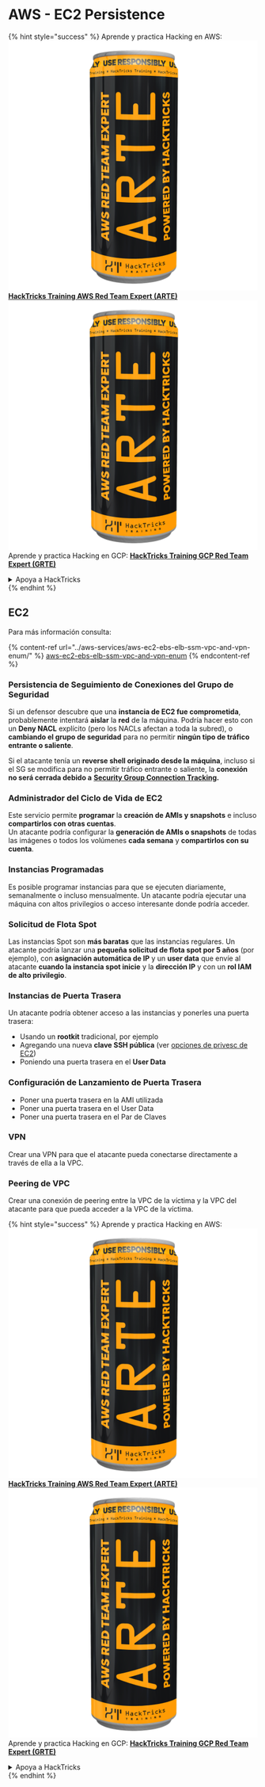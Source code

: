 # AWS - EC2 Persistence

{% hint style="success" %}
Aprende y practica Hacking en AWS:<img src="../../../.gitbook/assets/image (1) (1) (1).png" alt="" data-size="line">[**HackTricks Training AWS Red Team Expert (ARTE)**](https://training.hacktricks.xyz/courses/arte)<img src="../../../.gitbook/assets/image (1) (1) (1).png" alt="" data-size="line">\
Aprende y practica Hacking en GCP: <img src="../../../.gitbook/assets/image (2).png" alt="" data-size="line">[**HackTricks Training GCP Red Team Expert (GRTE)**<img src="../../../.gitbook/assets/image (2).png" alt="" data-size="line">](https://training.hacktricks.xyz/courses/grte)

<details>

<summary>Apoya a HackTricks</summary>

* Revisa los [**planes de suscripción**](https://github.com/sponsors/carlospolop)!
* **Únete al** 💬 [**grupo de Discord**](https://discord.gg/hRep4RUj7f) o al [**grupo de telegram**](https://t.me/peass) o **síguenos** en **Twitter** 🐦 [**@hacktricks\_live**](https://twitter.com/hacktricks_live)**.**
* **Comparte trucos de hacking enviando PRs a los** [**HackTricks**](https://github.com/carlospolop/hacktricks) y [**HackTricks Cloud**](https://github.com/carlospolop/hacktricks-cloud) repositorios de github.

</details>
{% endhint %}

## EC2

Para más información consulta:

{% content-ref url="../aws-services/aws-ec2-ebs-elb-ssm-vpc-and-vpn-enum/" %}
[aws-ec2-ebs-elb-ssm-vpc-and-vpn-enum](../aws-services/aws-ec2-ebs-elb-ssm-vpc-and-vpn-enum/)
{% endcontent-ref %}

### Persistencia de Seguimiento de Conexiones del Grupo de Seguridad

Si un defensor descubre que una **instancia de EC2 fue comprometida**, probablemente intentará **aislar** la **red** de la máquina. Podría hacer esto con un **Deny NACL** explícito (pero los NACLs afectan a toda la subred), o **cambiando el grupo de seguridad** para no permitir **ningún tipo de tráfico entrante o saliente**.

Si el atacante tenía un **reverse shell originado desde la máquina**, incluso si el SG se modifica para no permitir tráfico entrante o saliente, la **conexión no será cerrada debido a** [**Security Group Connection Tracking**](https://docs.aws.amazon.com/AWSEC2/latest/UserGuide/security-group-connection-tracking.html)**.**

### Administrador del Ciclo de Vida de EC2

Este servicio permite **programar** la **creación de AMIs y snapshots** e incluso **compartirlos con otras cuentas**.\
Un atacante podría configurar la **generación de AMIs o snapshots** de todas las imágenes o todos los volúmenes **cada semana** y **compartirlos con su cuenta**.

### Instancias Programadas

Es posible programar instancias para que se ejecuten diariamente, semanalmente o incluso mensualmente. Un atacante podría ejecutar una máquina con altos privilegios o acceso interesante donde podría acceder.

### Solicitud de Flota Spot

Las instancias Spot son **más baratas** que las instancias regulares. Un atacante podría lanzar una **pequeña solicitud de flota spot por 5 años** (por ejemplo), con **asignación automática de IP** y un **user data** que envíe al atacante **cuando la instancia spot inicie** y la **dirección IP** y con un **rol IAM de alto privilegio**.

### Instancias de Puerta Trasera

Un atacante podría obtener acceso a las instancias y ponerles una puerta trasera:

* Usando un **rootkit** tradicional, por ejemplo
* Agregando una nueva **clave SSH pública** (ver [opciones de privesc de EC2](../aws-privilege-escalation/aws-ec2-privesc.md))
* Poniendo una puerta trasera en el **User Data**

### **Configuración de Lanzamiento de Puerta Trasera**

* Poner una puerta trasera en la AMI utilizada
* Poner una puerta trasera en el User Data
* Poner una puerta trasera en el Par de Claves

### VPN

Crear una VPN para que el atacante pueda conectarse directamente a través de ella a la VPC.

### Peering de VPC

Crear una conexión de peering entre la VPC de la víctima y la VPC del atacante para que pueda acceder a la VPC de la víctima.

{% hint style="success" %}
Aprende y practica Hacking en AWS:<img src="../../../.gitbook/assets/image (1) (1) (1).png" alt="" data-size="line">[**HackTricks Training AWS Red Team Expert (ARTE)**](https://training.hacktricks.xyz/courses/arte)<img src="../../../.gitbook/assets/image (1) (1) (1).png" alt="" data-size="line">\
Aprende y practica Hacking en GCP: <img src="../../../.gitbook/assets/image (2).png" alt="" data-size="line">[**HackTricks Training GCP Red Team Expert (GRTE)**<img src="../../../.gitbook/assets/image (2).png" alt="" data-size="line">](https://training.hacktricks.xyz/courses/grte)

<details>

<summary>Apoya a HackTricks</summary>

* Revisa los [**planes de suscripción**](https://github.com/sponsors/carlospolop)!
* **Únete al** 💬 [**grupo de Discord**](https://discord.gg/hRep4RUj7f) o al [**grupo de telegram**](https://t.me/peass) o **síguenos** en **Twitter** 🐦 [**@hacktricks\_live**](https://twitter.com/hacktricks_live)**.**
* **Comparte trucos de hacking enviando PRs a los** [**HackTricks**](https://github.com/carlospolop/hacktricks) y [**HackTricks Cloud**](https://github.com/carlospolop/hacktricks-cloud) repositorios de github.

</details>
{% endhint %}
